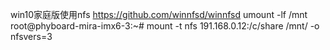 win10家庭版使用nfs https://github.com/winnfsd/winnfsd
umount -lf /mnt
root@phyboard-mira-imx6-3:~# mount -t nfs 191.168.0.12:/c/share /mnt/ -o nfsvers=3